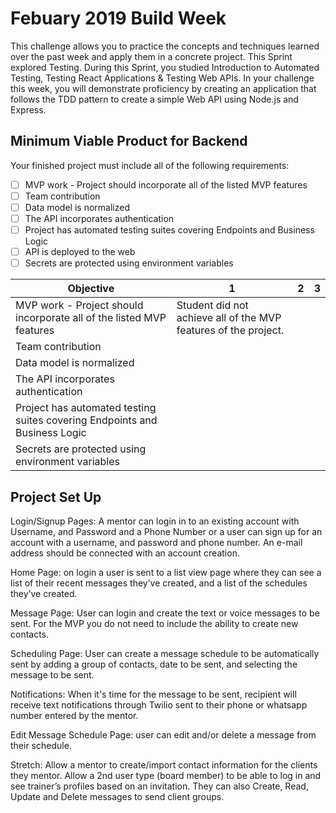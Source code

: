 # Febuary 2019 Build Week

This challenge allows you to practice the concepts and techniques learned over the past week and apply them in a concrete project. This Sprint explored Testing. During this Sprint, you studied Introduction to Automated Testing, Testing React Applications & Testing Web APIs. In your challenge this week, you will demonstrate proficiency by creating an application that follows the TDD pattern to create a simple Web API using Node.js and Express.

## Minimum Viable Product for Backend

Your finished project must include all of the following requirements:

- [ ] MVP work - Project should incorporate all of the listed MVP features
- [ ] Team contribution
- [ ] Data model is normalized
- [ ] The API incorporates authentication
- [ ] Project has automated testing suites covering Endpoints and Business Logic 
- [ ] API is deployed to the web
- [ ] Secrets are protected using environment variables

| Objective  | 1 | 2 | 3 |
|---|---|---|---|
| MVP work - Project should incorporate all of the listed MVP features | Student did not achieve all of the MVP features of the project. |   |   |
| Team contribution |   |   |   |
| Data model is normalized |  |  |  |
| The API incorporates authentication |  |  |  |
| Project has automated testing suites covering Endpoints and Business Logic  |  |  |  |
| Secrets are protected using environment variables |  |  |  |


## Project Set Up

Login/Signup Pages: A mentor can login in to an existing account with Username, and Password and a Phone Number or a user can sign up for an account with a username, and password and phone number. An e-mail address should be connected with an account creation.

Home Page: on login a user is sent to a list view page where they can see a list of their recent messages they’ve created, and a list of the schedules they’ve created.

Message Page: User can login and create the text or voice messages to be sent. For the MVP you do not need to include the ability to create new contacts.

Scheduling Page: User can create a message schedule to be automatically sent by adding a group of contacts, date to be sent, and selecting the message to be sent.  

Notifications: When it's time for the message to be sent, recipient will receive text notifications through Twilio sent to their phone or whatsapp number entered by the mentor.

Edit Message Schedule Page: user can edit and/or delete a message from their schedule.

Stretch: Allow a mentor to create/import contact information for the clients they mentor. Allow a 2nd user type (board member) to be able to log in and see trainer’s profiles based on an invitation. They can also Create, Read, Update and Delete messages to send client groups.